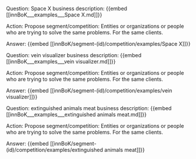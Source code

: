 Question: Space X business description:
{{embed [[innBoK___examples___Space X.md]]}}

Action: Propose segment/competition: Entities or organizations or people who are trying to solve the same problems. For the same clients.

Answer:
{{embed [[innBoK/segment-(id)/competition/examples/Space X]]}}

Question: vein visualizer business description:
{{embed [[innBoK___examples___vein visualizer.md]]}}

Action: Propose segment/competition: Entities or organizations or people who are trying to solve the same problems. For the same clients.

Answer:
{{embed [[innBoK/segment-(id)/competition/examples/vein visualizer]]}}

Question: extinguished animals meat business description:
{{embed [[innBoK___examples___extinguished animals meat.md]]}}

Action: Propose segment/competition: Entities or organizations or people who are trying to solve the same problems. For the same clients.

Answer:
{{embed [[innBoK/segment-(id)/competition/examples/extinguished animals meat]]}}



